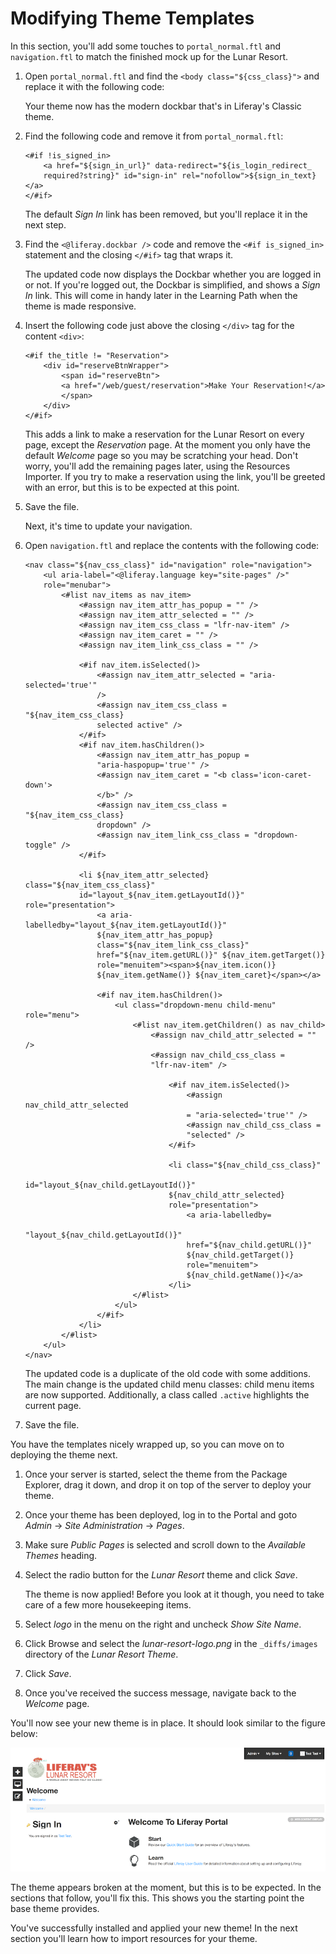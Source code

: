 # Modifying Theme Templates [](id=modifying-theme-templates)

In this section, you'll add some touches to `portal_normal.ftl` and
`navigation.ftl` to match the finished mock up for the Lunar Resort.

1.  Open `portal_normal.ftl` and find the `<body class="${css_class}">` and 
    replace it with the following code:
   
       <body class="${css_class} dockbar-split">
 
    Your theme now has the modern dockbar that's in Liferay's Classic theme.

2.  Find the following code and remove it from `portal_normal.ftl`:

        <#if !is_signed_in>
            <a href="${sign_in_url}" data-redirect="${is_login_redirect_
            required?string}" id="sign-in" rel="nofollow">${sign_in_text}</a>
        </#if>
 
     The default *Sign In* link has been removed, but you'll replace it in the 
     next step.
 
3.  Find the `<@liferay.dockbar />` code and remove the `<#if is_signed_in>` 
    statement and the closing `</#if>` tag that wraps it.

    The updated code now displays the Dockbar whether you are logged in or not.
    If you're logged out, the Dockbar is simplified, and shows a *Sign In* link.
    This will come in handy later in the Learning Path when the theme is made
    responsive.
 
4.  Insert the following code just above the closing `</div>` tag for the content
    `<div>`:
   
        <#if the_title != "Reservation">
            <div id="reserveBtnWrapper">
                <span id="reserveBtn">
                <a href="/web/guest/reservation">Make Your Reservation!</a>
                </span>
            </div>
        </#if>
 
     This adds a link to make a reservation for the Lunar Resort on every page, 
     except the *Reservation* page. At the moment you only have the default 
     *Welcome* page so you may be scratching your head. Don't worry, you'll add 
     the remaining pages later, using the Resources Importer. If you try to make
     a reservation using the link, you'll be greeted with an error, but this is
     to be expected at this point. 

5.  Save the file.

    Next, it's time to update your navigation.
 
6.  Open `navigation.ftl` and replace the contents with the following code:

        <nav class="${nav_css_class}" id="navigation" role="navigation">
            <ul aria-label="<@liferay.language key="site-pages" />" 
            role="menubar">
                <#list nav_items as nav_item>
                    <#assign nav_item_attr_has_popup = "" />
                    <#assign nav_item_attr_selected = "" />
                    <#assign nav_item_css_class = "lfr-nav-item" />
                    <#assign nav_item_caret = "" />
                    <#assign nav_item_link_css_class = "" />

                    <#if nav_item.isSelected()>
                        <#assign nav_item_attr_selected = "aria-selected='true'" 
                        />
                        <#assign nav_item_css_class = "${nav_item_css_class} 
                        selected active" />
                    </#if>
                    <#if nav_item.hasChildren()>
                        <#assign nav_item_attr_has_popup = 
                        "aria-haspopup='true'" />
                        <#assign nav_item_caret = "<b class='icon-caret-down'>
                        </b>" />
                        <#assign nav_item_css_class = "${nav_item_css_class} 
                        dropdown" />
                        <#assign nav_item_link_css_class = "dropdown-toggle" />
                    </#if>

                    <li ${nav_item_attr_selected} class="${nav_item_css_class}" 
                    id="layout_${nav_item.getLayoutId()}" role="presentation">
                        <a aria-labelledby="layout_${nav_item.getLayoutId()}" 
                        ${nav_item_attr_has_popup} 
                        class="${nav_item_link_css_class}" 
                        href="${nav_item.getURL()}" ${nav_item.getTarget()} 
                        role="menuitem"><span>${nav_item.icon()} 
                        ${nav_item.getName()} ${nav_item_caret}</span></a>

                        <#if nav_item.hasChildren()>
                            <ul class="dropdown-menu child-menu" role="menu">
                                <#list nav_item.getChildren() as nav_child>
                                    <#assign nav_child_attr_selected = "" />
                                    <#assign nav_child_css_class = 
                                    "lfr-nav-item" />

                                        <#if nav_item.isSelected()>
                                            <#assign nav_child_attr_selected 
                                            = "aria-selected='true'" />
                                            <#assign nav_child_css_class = 
                                            "selected" />
                                        </#if>

                                        <li class="${nav_child_css_class}" 
                                        id="layout_${nav_child.getLayoutId()}" 
                                        ${nav_child_attr_selected} 
                                        role="presentation">
                                            <a aria-labelledby=
                                            "layout_${nav_child.getLayoutId()}" 
                                            href="${nav_child.getURL()}" 
                                            ${nav_child.getTarget()} 
                                            role="menuitem">
                                            ${nav_child.getName()}</a>
                                        </li>
                                </#list>
                            </ul>
                        </#if>
                    </li>
                </#list>
            </ul>
        </nav>
 
    The updated code is a duplicate of the old code with some additions. The
    main change is the updated child menu classes: child menu items are now
    supported. Additionally, a class called `.active` highlights the current
    page. 

7.  Save the file.

You have the templates nicely wrapped up, so you can move on to deploying 
the theme next.

1.  Once your server is started, select the theme from the Package Explorer, 
    drag it down, and drop it on top of the server to deploy your theme.

2.  Once your theme has been deployed, log in to the Portal and goto *Admin* &rarr;
    *Site Administration* &rarr; *Pages*.

3.  Make sure *Public Pages* is selected and scroll down to the *Available
    Themes* heading.

4.  Select the radio button for the *Lunar Resort* theme and click *Save*.

    The theme is now applied! Before you look at it though, you need to 
    take care of a few more housekeeping items.
 
5.  Select *logo* in the menu on the right and uncheck *Show Site Name*.

6.  Click Browse and select the *lunar-resort-logo.png* in the `_diffs/images`
    directory of the *Lunar Resort Theme*.
 
7.  Click *Save*.

8.  Once you've received the success message, navigate back to the *Welcome* 
    page.

You'll now see your new theme is in place. It should look similar to the figure 
below:

![Figure 1: Liferay's *_styled* base theme is a good starting point.](../../images/theme-creation-02.png)

The theme appears broken at the moment, but this is to be expected. In the 
sections that follow, you'll fix this. This shows you the starting point the 
base theme provides. 

You've successfully installed and applied your new theme! In the next section 
you'll learn how to import resources for your theme.
